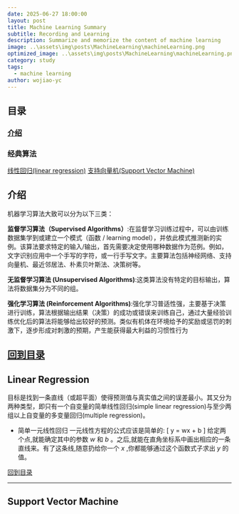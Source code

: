 ```yaml
---
date: 2025-06-27 18:00:00
layout: post
title: Machine Learning Summary
subtitle: Recording and Learning
description: Summarize and memorize the content of machine learning
image: ..\assets\img\posts\MachineLearning\machineLearning.png
optimized_image: ..\assets\img\posts\MachineLearning\machineLearning.png
category: study
tags:
  - machine learning
author: wojiao-yc
---
```


## 目录
### [介绍](#介绍)

### 经典算法
[线性回归(linear regression)](#Linear-Regression) [支持向量机(Support Vector Machine)](#Support-Vector-Machine)



## 介绍
机器学习算法大致可以分为以下三类：

**监督学习算法（Supervised Algorithms）**:在监督学习训练过程中，可以由训练数据集学到或建立一个模式（函数 / learning model），并依此模式推测新的实例。该算法要求特定的输入/输出，首先需要决定使用哪种数据作为范例。例如，文字识别应用中一个手写的字符，或一行手写文字。主要算法包括神经网络、支持向量机、最近邻居法、朴素贝叶斯法、决策树等。

**无监督学习算法 (Unsupervised Algorithms)**:这类算法没有特定的目标输出，算法将数据集分为不同的组。

**强化学习算法 (Reinforcement Algorithms)**:强化学习普适性强，主要基于决策进行训练，算法根据输出结果（决策）的成功或错误来训练自己，通过大量经验训练优化后的算法将能够给出较好的预测。类似有机体在环境给予的奖励或惩罚的刺激下，逐步形成对刺激的预期，产生能获得最大利益的习惯性行为

[回到目录](#目录)
---

## Linear Regression

目标是找到一条直线（或超平面）使得预测值与真实值之间的误差最小。其又分为两种类型，即只有一个自变量的简单线性回归(simple linear regression)与至少两组以上自变量的多变量回归(multiple regression)。

- 简单一元线性回归
一元线性方程的公式应该是简单的: 
\[
y = wx + b
\]
给定两个点,就能确定其中的参数 $w$ 和 $b$ 。之后,就能在直角坐标系中画出相应的一条直线来。有了这条线,随意扔给你一个 $x$ ,你都能够通过这个函数式子求出 $y$ 的值。


[回到目录](#目录)

---

## Support Vector Machine
